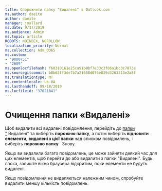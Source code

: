 ```yaml
---
title: Спорожнити папку "Видалені" в Outlook.com
ms.author: daeite
author: daeite
manager: joallard
ms.date: 9/17/2019
ms.audience: Admin
ms.topic: article
ROBOTS: NOINDEX, NOFOLLOW
localization_priority: Normal
ms.collection: Adm_O365
ms.custom:
- "9000751"
- "2689"
ms.openlocfilehash: f60310161e25ca91b8bf7e33c3f06a1bc3c7873e
ms.sourcegitcommit: b8b62ff3de7b7a21658d076e839d3263313e2a8f
ms.translationtype: MT
ms.contentlocale: uk-UA
ms.lasthandoff: 09/18/2019
ms.locfileid: "37021841"
---
```

# <a name="empty-the-deleted-items-folder"></a>Очищення папки «Видалені»

Щоб видалити всі видалені повідомлення, перейдіть до [папки "](https://outlook.live.com/mail/deleteditems) Видалені" та виберіть **порожню папку**, а потім виберіть **відновити елементи, видалені з цієї папки** над списком повідомлень, і виберіть **порожню папку**   Знову.

Якщо ви видалили багато повідомлень, це може зайняти деякий час для цих елементів, щоб перейти до або видалити з папки "Видалені". Будь ласка, залиште вікно браузера відкритим, поки елементи не будуть видалені.

Якщо повідомлення не видаляються належним чином, спробуйте видалити меншу кількість повідомлень.